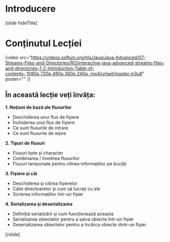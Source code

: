 # Introducere
[slide hideTitle]
# Conținutul Lecției

[video src="https://videos.softuni.org/hls/Java/Java-Advanced/07-Streams-Files-and-Directories/RO/interactive-java-advanced-streams-files-and-directories-1-2-Introduction-Table-of-contents-,1080p,720p,480p,360p,240p,.mp4/urlset/master.m3u8" poster="" /]

## În această lecție veți învăța:

**1. Noțiuni de bază ale fluxurilor**

- Deschiderea unui flux de fișiere
- Închiderea unui flux de fișiere
- Ce sunt fluxurile de intrare
- Ce sunt fluxurile de ieșire

**2. Tipuri de fluxuri**
- Fluxuri byte și character
- Combinarea / învelirea fluxurilor
- Fluxuri tamponate pentru citirea informațiilor pe bucăți

**3. Fișiere și căi**
- Deschiderea și citirea fișierelor
- Căile directoarelor și cum să lucrați cu ele
- Scrierea informațiilor într-un fișier

**4. Serializarea și deserializarea**
- Definiția serializării și cum funcționează aceasta 
- Serializarea obiectelor pentru a salva obiecte într-un fișier
- Deserializarea obiectelor pentru a încărca obiecte dintr-un fișier

[/slide]

